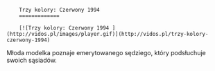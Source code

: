 
        Trzy kolory: Czerwony 1994 
        =============
        
        [![Trzy kolory: Czerwony 1994 ](http://vidos.pl/images/player.gif)](http://vidos.pl/trzy-kolory-czerwony-1994)
        
        
 Młoda modelka poznaje emerytowanego sędziego, który podsłuchuje swoich sąsiadów.
    